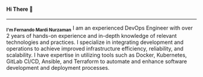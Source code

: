#### Hi There :wave:

---

<b><sub>I'm Fernando Mardi Nurzaman</sub></b>
I am an experienced DevOps Engineer with over 2 years of hands-on experience and in-depth knowledge of relevant technologies and practices. I specialize in integrating development and operations to achieve improved infrastructure efficiency, reliability, and scalability. I have expertise in utilizing tools such as Docker, Kubernetes, GitLab CI/CD, Ansible, and Terraform to automate and enhance software development and deployment processes.
